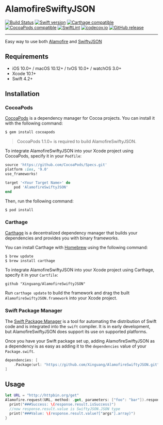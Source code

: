 # AlamofireSwiftyJSON

[![Build Status](https://travis-ci.org/Xinguang/AlamofireSwiftyJSON.svg)](https://travis-ci.org/Xinguang/AlamofireSwiftyJSON)
[![Swift version](https://img.shields.io/badge/swift-3.0-orange.svg)](https://developer.apple.com/swift/)
[![Carthage compatible](https://img.shields.io/badge/Carthage-compatible-4BC51D.svg?style=flat)](https://github.com/Carthage/Carthage)
[![CocoaPods compatible](https://img.shields.io/badge/CocoaPods-compatible-4BC51D.svg?style=flat)](https://cocoapods.org/pods/AlamofireSwiftyJSON)
[![SwiftLint](https://img.shields.io/badge/SwiftLint-passing-brightgreen.svg)](https://github.com/realm/SwiftLint)
[![codecov.io](https://codecov.io/gh/xinguang/AlamofireSwiftyJSON/branch/master/graph/badge.svg)](https://codecov.io/gh/xinguang/AlamofireSwiftyJSON?branch=master)
[![GitHub release](https://img.shields.io/github/release/xinguang/AlamofireSwiftyJSON.svg)](https://github.com/xinguang/AlamofireSwiftyJSON/releases)

---
Easy way to use both [Alamofire](https://github.com/Alamofire/Alamofire) and [SwiftyJSON](https://github.com/SwiftyJSON/SwiftyJSON)

## Requirements

- iOS 10.0+ / macOS 10.12+ / tvOS 10.0+ / watchOS 3.0+
- Xcode 10.1+
- Swift 4.2+

## Installation

### CocoaPods

[CocoaPods](http://cocoapods.org) is a dependency manager for Cocoa projects. You can install it with the following command:

```bash
$ gem install cocoapods
```

> CocoaPods 1.1.0+ is required to build AlamofireSwiftyJSON.

To integrate AlamofireSwiftyJSON into your Xcode project using CocoaPods, specify it in your `Podfile`:

```ruby
source 'https://github.com/CocoaPods/Specs.git'
platform :ios, '9.0'
use_frameworks!

target '<Your Target Name>' do
    pod 'AlamofireSwiftyJSON'
end
```

Then, run the following command:

```bash
$ pod install
```

### Carthage

[Carthage](https://github.com/Carthage/Carthage) is a decentralized dependency manager that builds your dependencies and provides you with binary frameworks.

You can install Carthage with [Homebrew](http://brew.sh/) using the following command:

```bash
$ brew update
$ brew install carthage
```

To integrate AlamofireSwiftyJSON into your Xcode project using Carthage, specify it in your `Cartfile`:

```ogdl
github "Xinguang/AlamofireSwiftyJSON"
```

Run `carthage update` to build the framework and drag the built `AlamofireSwiftyJSON.framework` into your Xcode project.

### Swift Package Manager

The [Swift Package Manager](https://swift.org/package-manager/) is a tool for automating the distribution of Swift code and is integrated into the `swift` compiler. It is in early development, but AlamofireSwiftyJSON does support its use on supported platforms.

Once you have your Swift package set up, adding AlamofireSwiftyJSON as a dependency is as easy as adding it to the `dependencies` value of your `Package.swift`.

```swift
dependencies: [
    .Package(url: "https://github.com/Xinguang/AlamofireSwiftyJSON.git", majorVersion: 1)
]
```


## Usage

```swift
let URL = "http://httpbin.org/get"
Alamofire.request(URL, method: .get, parameters: ["foo": "bar"]).responseSwiftyJSON { response in
  print("###Success: \(response.result.isSuccess)")
  //now response.result.value is SwiftyJSON.JSON type
  print("###Value: \(response.result.value?["args"].array)")
}

```
